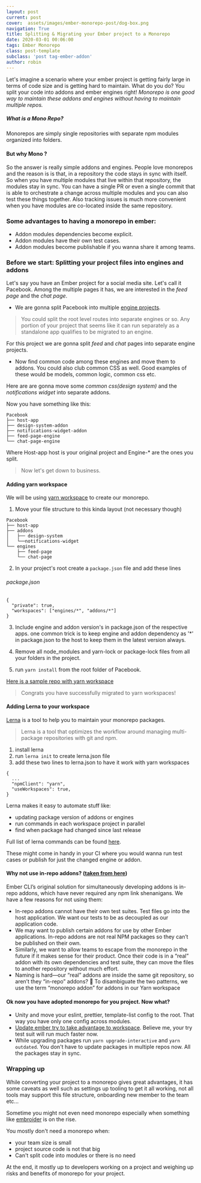 ```yaml
---
layout: post
current: post
cover:  assets/images/ember-monorepo-post/dog-box.png
navigation: True
title: Splitting & Migrating your Ember project to a Monorepo
date: 2020-03-01 00:06:00
tags: Ember Monorepo
class: post-template
subclass: 'post tag-ember-addon'
author: robin
---
```


Let's imagine a scenario where your ember project is getting fairly large in terms of code size and is getting hard to maintain. What do you do?
You split your code into addons and ember engines right! *Monorepo is one good way to maintain these addons and engines without having to maintain multiple repos.*

##### What is a Mono Repo?
Monorepos are simply single repositories with separate npm modules organized into folders.

#### But why Mono ?
So the answer is really simple addons and engines. People love monorepos and the reason is is that, in a repository the code stays in sync with itself.
So when you have multiple modules that live within that repository, the modules stay in sync.
You can have a single PR or even a single commit that is able to orchestrate a change across multiple modules and you can also test these things together.
Also tracking issues is much more convenient when you have modules are co-located inside the same repository.

### Some advantages to having a monorepo in ember:
* Addon modules dependencies become explicit.
* Addon modules have their own test cases.
* Addon modules become publishable if you wanna share it among teams.

### Before we start: Splitting your project files into engines and addons
Let's say you have an Ember project for a social media site. Let's call it Pacebook.
Among the multiple pages it has, we are interested in the *feed page* and the *chat page*.

* We are gonna split Pacebook into multiple [engine projects](http://ember-engines.com/).

> You could split the root level routes into separate engines or so. Any portion of your project that seems like it can run separately as a standalone app qualifies to be migrated to an engine.

For this project we are gonna split *feed* and *chat* pages into separate engine projects.

* Now find common code among these engines and move them to addons. You could also club common CSS as well. Good examples of these would be models, common logic, common css etc.

Here are are gonna move some *common css(design system)* and the *notifications widget* into separate addons.

Now you have something like this:

```
Pacebook
├── host-app
├── design-system-addon
├── notifications-widget-addon
├── feed-page-engine
└── chat-page-engine
```
Where Host-app host is your original project and Engine-* are the ones you split.

> Now let's get down to business.

#### Adding yarn workspace

We will be using [yarn workspace](https://classic.yarnpkg.com/en/docs/workspaces/) to create our monorepo.

1) Move your file structure to this kinda layout (not necessary though)
```
Pacebook
├── host-app
├── addons
│   ├── design-system
│   └──notifications-widget
└── engines
    ├── feed-page
    └── chat-page
```

2) In your project's root create a `package.json` file and add these lines

###### package.json
```
{
  "private": true,
  "workspaces": ["engines/*", "addons/*"]
}
```

3) Include engine and addon version's in package.json of the respective apps.
one common trick is to keep engine and addon dependency as '*' in package.json to the host to keep them in the latest version always.

4) Remove all node_modules and yarn-lock or package-lock files from all your folders in the project.

5) run `yarn install` from the root folder of Pacebook.

[Here is a sample repo with yarn workspace](https://github.com/MalayaliRobz/ember-monorepo-demo)

> Congrats you have successfully migrated to yarn workspaces!

#### Adding Lerna to your workspace

[Lerna](https://lerna.js.org/) is a tool to help you to maintain your monorepo packages.
> Lerna is a tool that optimizes the workflow around managing multi-package repositories with git and npm.

1. install lerna
2. run `lerna init` to create lerna.json file
3. add these two lines to lerna.json to have it work with yarn workspaces
```
{  
  ...
  "npmClient": "yarn",
  "useWorkspaces": true,
}
```

Lerna makes it easy to automate stuff like:
 * updating package version of addons or engines
 * run commands in each workspace project in parallel
 * find when package had changed since last release

Full list of lerna commands can be found [here](https://github.com/lerna/lerna).

These might come in handy in your CI where you would wanna run test cases or publish for just the changed engine or addon.

#### Why not use in-repo addons? ([taken from here](https://medium.com/square-corner-blog/ember-and-yarn-workspaces-fca69dc5d44a))
Ember CLI’s original solution for simultaneously developing addons is in-repo addons, which have never required any npm link shenanigans. We have a few reasons for not using them:

* In-repo addons cannot have their own test suites. Test files go into the host application. We want our tests to be as decoupled as our application code.
* We may want to publish certain addons for use by other Ember applications. In-repo addons are not real NPM packages so they can’t be published on their own.
* Similarly, we want to allow teams to escape from the monorepo in the future if it makes sense for their product. Once their code is in a “real” addon with its own dependencies and test suite, they can move the files to another repository without much effort.
* Naming is hard—our “real” addons are inside the same git repository, so aren’t they “in-repo” addons? 🤯 To disambiguate the two patterns, we use the term “monorepo addon” for addons in our Yarn workspace

#### Ok now you have adopted monorepo for you project. Now what?

* Unity and move your eslint, prettier, template-list config to the root. That way you have only one config across modules.
* [Update ember try to take advantage to workspace](https://github.com/ember-cli/ember-try#workspaces). Believe me, your try test suit will run much faster now.
* While upgrading packages run `yarn upgrade-interactive` and `yarn outdated`. You don't have to update packages in multiple repos now. All the packages stay in sync.

### Wrapping up
While converting your project to a monorepo gives great advantages, it has some caveats as well such as settings up tooling to get it all working, not all tools may support this file structure, onboarding new member to the team etc...

Sometime you might not even need monorepo especially when something like [embroider](https://github.com/embroider-build/embroider) is on the rise.

You mostly don't need a monorepo when:
* your team size is small
* project source code is not that big
* Can't split code into modules or there is no need

At the end, it mostly up to developers working on a project and weighing up risks and benefits of monorepo for your project.








